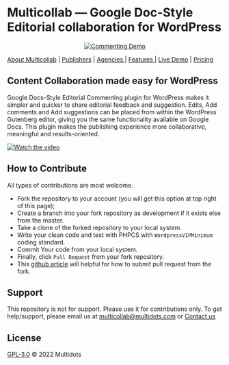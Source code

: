 # Multicollab — Google Doc-Style Editorial collaboration for WordPress

<p align="center"><a href="https://www.multidots.com/google-doc-style-gutenberg-block-commenting/" target="_blank"><img src="https://user-images.githubusercontent.com/82029773/196437606-feb8a469-0588-4d4e-8f43-f4b31098b0c7.jpg" alt="Commenting Demo"></a></p>

<a href="https://www.multicollab.com/" target="_blank">About Multicollab</a> | <a href="https://www.multicollab.com/publishers/" target="_blank">Publishers</a> | <a href="https://www.multicollab.com/agencies/" target="_blank"> Agencies </a> | <a href="https://www.multicollab.com/features/" target="_blank"> Features  </a> | 
<a href="https://www.multicollab.com/?demo=start" target="_blank">Live Demo</a> | <a href="https://www.multicollab.com/pricing/" target="_blank"> Pricing  </a>

## Content Collaboration made easy for WordPress

Google Docs-Style Editorial Commenting plugin for WordPress makes it simpler and quicker to share editorial feedback and suggestion. Edits, Add comments and Add suggestions can be placed from within the WordPress Gutenberg editor, giving you the same functionality available on Google Docs. This plugin makes the publishing experience more collaborative, meaningful and results-oriented.

[![Watch the video](https://yt-embed.herokuapp.com/embed?v=wc2Lh4i0cL4)](https://www.youtube.com/watch?v=wc2Lh4i0cL4)



## How to Contribute 

All types of contributions are most welcome.

- Fork the repository to your account (you will get this option at top right of this page);
- Create a branch into your fork repository as development if it exists else from the master.
- Take a clone of the forked repository to your local system.
- Write your clean code and test with PHPCS with `WordpressVIPMinimum` coding standard.
- Commit Your code from your local system. 
- Finally, click `Pull Request` from your fork repository.
- This [github article](https://help.github.com/en/articles/creating-a-pull-request-from-a-fork) will helpful for how to submit pull request from the fork.



## Support 
This repository is not for support. Please use it for contributions only. To get help/support, please email us at [multicollab@multidots.com](mailto:multicollab@multidots.com) or [Contact us](https://www.multicollab.com/)

## License 

[GPL-3.0](LICENSE) © 2022 Multidots
